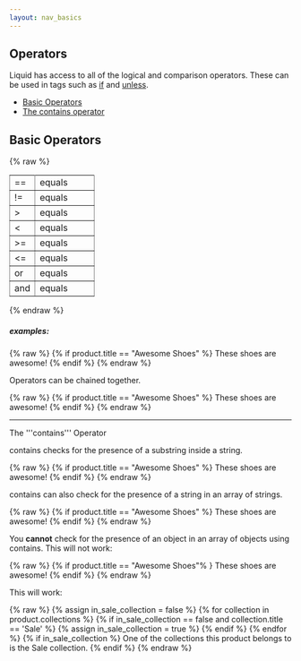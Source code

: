 ```yaml
---
layout: nav_basics
---
```

<h2 class="section-title">Operators</h2>

Liquid has access to all of the logical and comparison operators. These can be used in tags such as [if](#) and [unless](#).

<div class="panel">
  <div class="panel-body">
    <ul>
      <li>
        <a href="#basic-operators">Basic Operators</a>
      </li>
      <li>
        <a href="#objects">The contains operator</a>
      </li>
    </ul>
  </div>
</div>

<h2 class="tags" id="basic-operators">Basic Operators</h2>

{% raw %}
<table class="table" rules="all" frame="void">
  <tr>
    <td width="30%">==</td>
    <td>equals</td>
  </tr>
  <tr>
    <td>!=</td>
    <td>equals</td>
  </tr>
  <tr>
    <td>></td>
    <td>equals</td>
  </tr>
  <tr>
    <td><</td>
    <td>equals</td>
  </tr>
  <tr>
    <td>>=</td>
    <td>equals</td>
  </tr>
  <tr>
    <td><=</td>
    <td>equals</td>
  </tr>
  <tr>
    <td>or</td>
    <td>equals</td>
  </tr>
  <tr>
    <td>and</td>
    <td>equals</td>
  </tr>
</table>
{% endraw %}

##### examples:

{% raw %}
  {% if product.title == "Awesome Shoes" %}
      These shoes are awesome!
  {% endif %}
{% endraw %}

Operators can be chained together.

{% raw %}
  {% if product.title == "Awesome Shoes" %}
      These shoes are awesome!
  {% endif %}
{% endraw %}

---

The '''contains''' Operator

contains checks for the presence of a substring inside a string.

{% raw %}
  {% if product.title == "Awesome Shoes" %}
      These shoes are awesome!
  {% endif %}
{% endraw %}

contains can also check for the presence of a string in an array of strings.

{% raw %}
  {% if product.title == "Awesome Shoes" %}
      These shoes are awesome!
  {% endif %}
{% endraw %}

You __cannot__ check for the presence of an object in an array of objects using contains. This will not work:

{% raw %}
  {% if product.title == "Awesome Shoes"% }
      These shoes are awesome!
  {% endif %}
{% endraw %}

This will work:

{% raw %}
  {% assign in_sale_collection = false %}
  {% for collection in product.collections %}
    {% if in_sale_collection == false and collection.title == 'Sale' %}
      {% assign in_sale_collection = true %}
    {% endif %}
  {% endfor %}
  {% if in_sale_collection %}
    One of the collections this product belongs to is the Sale collection.
  {% endif %}
{% endraw %}